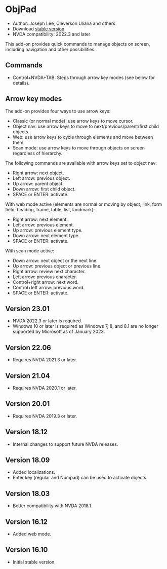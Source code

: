 # ObjPad

* Author: Joseph Lee, Cleverson Uliana and others
* Download [stable version][1]
* NVDA compatibility: 2022.3 and later

This add-on provides quick commands to manage objects on screen, including navigation and other possibilities.

## Commands

* Control+NVDA+TAB: Steps through arrow key modes (see below for details).

## Arrow key modes

The add-on provides four ways to use arrow keys:

* Classic (or normal mode): use arrow keys to move cursor.
* Object nav: use arrow keys to move to next/previous/parent/first child objects.
* Web: use arrow keys to cycle through elements and move between them.
* Scan mode: use arrow keys to move through objects on screen regardless of hierarchy.

The following commands are available with arrow keys set to object nav:

* Right arrow: next object.
* Left arrow: previous object.
* Up arrow: parent object.
* Down arrow: first child object.
* SPACE or ENTER: activate.

With web mode active (elements are normal or moving by object, link, form field, heading, frame, table, list, landmark):

* Right arrow: next element.
* Left arrow: previous element.
* Up arrow: previous element type.
* Down arrow: next element type.
* SPACE or ENTER: activate.

With scan mode active:

* Down arrow: next object or the next line.
* Up arrow: previous object or previous line.
* Right arrow: review next character.
* Left arrow: previous character.
* Control+right arrow: next word.
* Control+left arrow: previous word.
* SPACE or ENTER: activate.

## Version 23.01

* NVDA 2022.3 or later is required.
* Windows 10 or later is required as Windows 7, 8, and 8.1 are no longer supported by Microsoft as of January 2023.

## Version 22.06

* Requires NVDA 2021.3 or later.

## Version 21.04

* Requires NVDA 2020.1 or later.

## Version 20.01

* Requires NVDA 2019.3 or later.

## Version 18.12

* Internal changes to support future NVDA releases.

## Version 18.09

* Added localizations.
* Enter key (regular and Numpad) can be used to activate objects.

## Version 18.03

* Better compatibility with NVDA 2018.1.

## Version 16.12

* Added web mode.

## Version 16.10

* Initial stable version.

[1]: https://addons.nvda-project.org/files/get.php?file=objPad
